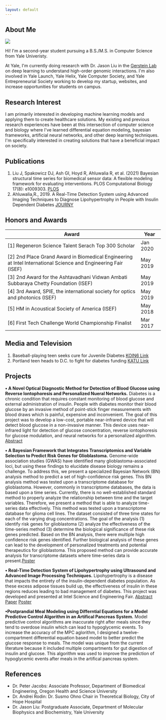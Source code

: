 ```yaml
---
layout: default
---
```


## About Me

<img class="profile-picture" src="Ahluwalia,Rohan.png">

Hi! I'm a second-year student pursuing a B.S./M.S. in Computer Science from Yale Univeristy. 

At Yale, I'm currently doing research with Dr. Jason Liu in the [Gerstein Lab](http://www.gersteinlab.org/) on deep learning to understand high-order genomic interactions. I'm also involved in Yale Launch, Yale Helix, Yale Computer Society, and Yale Entrepreneurial Society working to develop my startup, websites, and increase opportunities for students on campus. 

## Research Interest

I am primarily interested in developing machine learning models and applying them to create healthcare solutions. My existing and previous research experiences have been at this intersection of computer science and biology where I've learned differential equation modeling, bayesian frameworks, artificial neural networks, and other deep learning techniques. I'm specifically interested in creating solutions that have a beneficial impact on society. 

## Publications

1. Liu J, Spakowicz DJ, Ash GI, Hoyd R, Ahluwalia R, et al. (2021) Bayesian structural time series for biomedical sensor data: A flexible modeling framework for evaluating interventions. PLOS Computational Biology 17(8): e1009303. [PLOS](https://doi.org/10.1371/journal.pcbi.1009303)
2. Ahluwalia,R., 2019. A Real-Time Detection System using Advanced Imaging Techniques to Diagnose Lipohypertrophy in People with Insulin Dependent Diabetes [JOURNY](https://issuu.com/journys7/docs/10.2/24)

## Honors and Awards 

Award | Year
------------- | ----
[1] Regeneron Science Talent Serach Top 300 Scholar | Jan 2020
[2] 2nd Place Grand Award in Biomedical Engineering at Intel International Science and Engineering Fair (ISEF) | May 2019
[3] 2nd Award for the Ashtavadhani Vidwan Ambati Subbaraya Chetty Foundation (ISEF) | May 2019
[4] 3rd Award, SPIE, the international society for optics and photonics (ISEF) | May 2019
[5] HM in Acoustical Society of America (ISEF) | May 2018
[6] First Tech Challenge World Championship Finalist | Mar 2017

## Media and Television

1. Baseball-playing teen seeks cure for Juvenile Diabetes [KOIN6 Link](https://www.youtube.com/watch?v=-zZkqQtdCe4)
2. Portland teen heads to D.C. to fight for diabetes funding [KATU Link](https://katu.com/news/local/portland-teen-heads-to-dc-to-fight-for-diabetes-funding)

## Projects

**• A Novel Optical Diagnostic Method for Detection of Blood Glucose using Reverse Iontophoresis and Personalized Nueral Networks.** Diabetes is a chronic condition that requires constant monitoring of blood glucose and external administration of insulin. People with diabetes monitor their blood glucose by an invasive method of point-stick finger measurements with blood draws which is painful, expensive and inconvenient. The goal of this project was to develop a low-cost, portable near-infrared device that will detect blood glucose in a non-invasive manner. This device uses near-infrared light for detection of glucose concentration, reverse iontophoresis for glucose modulation, and neural networks for a personalized algorithm. [Abstract](https://abstracts.societyforscience.org/Home/FullAbstract?Category=Any%20Category&Finalist=ahluwalia&AllAbstracts=False&FairCountry=Any%20Country&FairState=Any%20State&ProjectId=17233)

**• A Bayesian Framework that Integrates Transcriptomics and Variable Selection to Predict Risk Genes for Glioblastoma.** Genome-wide association studies (GWAS) have identified many glioblastoma-associated loci, but using these findings to elucidate disease biology remains a challenge. To address this, we present a specialized Bayesian Network (BN) analysis method to predict a set of high-confidence risk genes. This BN analysis method was tested upon a transcriptome database for glioblastoma. However, commonly in transcriptome databases, the data is based upon a time series. Currently, there is no well-established standard method to properly analyze the relationship between time and the target variables. Therefore, we present a method that is able to analyze time-series data effectively. This method was tested upon a transcriptome database for glioma cell lines. The dataset consisted of three time states for each of the varying drug concentrations. The goal of the analysis (1) identify risk genes for glioblastoma (2) analyze the effectiveness of the time-series method (3) determine the biological significance of these risk genes predicted. Based on the BN analysis, there were multiple high confidence risk genes identified. Further biological analysis of these genes can lead to the development of personalized treatments and potential therapeutics for glioblastoma. This proposed method can provide accurate analysis for transcriptome datasets where time-series data is present.[Poster](rohan-ahluwalia.github.io//RohanAhluwalia-RiskGenePredictor_City_of_Hope.pdf)

**• Real-Time Detection System of Lipohypertrophy using Ultrasound and Advanced Image Processing Techniques.** Lipohypertrophy is a disease that impacts the entirety of the insulin-dependent diabetes population. As these excess adipose tissues build up, the effectiveness of insulin in these regions reduces leading to bad management of diabetes. This project was developed and presented at Intel Science and Engineering Fair. [Abstract](https://abstracts.societyforscience.org/Home/FullAbstract?Category=Any%20Category&AllAbstracts=False&FairCountry=Any%20Country&FairState=Any%20State&Keywords=Lipohypertrophy&ProjectId=15232) [Paper](rohan-ahluwalia.github.io//Lipohypertrophy-ReserachPaper-RohanAhluwalia.pdf) [Poster](rohan-ahluwalia.github.io//RohanAhluwalia-LipodetectReserach.pdf)

**•Postprandial Meal Modeling using Differntial Equations for a Model Predictive Control Algorithm in an Artifical Pancreas System.** Model predictive control algorithms are inaccurate right after meals since they tend to overdose insulin which can lead to hypoglycemic events. To increase the accuracy of the MPC aglorithm, I designed a twelve-compartment differential equation based model to better predict the glucose response to meals. The model was unique from the current literature because it included multiple compartments for gut digestion of insulin and glucose. This algorithm was used to improve the prediction of hypoglycemic events after meals in the artifical pancreas system. 


## References

* Dr. Peter Jacobs: Associate Professor, Department of Biomedical Engineering, Oregon Health and Science University
* Dr. Andrei Rodin: Dr. Susmo Ohno Chair in Theoretical Biology, City of Hope Hospital
* Dr. Jason Liu: Postgraduate Associate, Department of Molecular Biophysics and Biochemistry, Yale University
